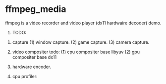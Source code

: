 # ffmpeg_media
ffmpeg is a video recorder and video player (dx11 hardwaire decoder) demo.

1. TODO:
1) capture
(1) window capture.
(2) game capture.
(3) camera capture.

2) video compositer todo:
(1) cpu compositer base libyuv
(2) gpu compositer base dx11

3) hardware encoder.

4) cpu profiler:





